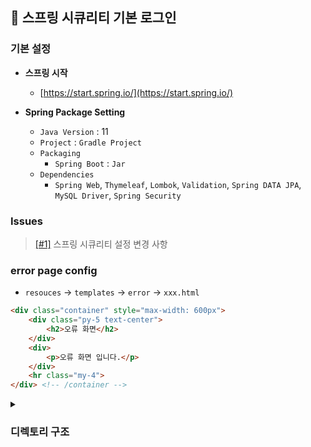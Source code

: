## 🍃 스프링 시큐리티 기본 로그인

### 기본 설정 
- **스프링 시작**
    - [https://start.spring.io/](https://start.spring.io/)

- **Spring Package Setting**
    - `Java Version` : 11
    - `Project` : `Gradle Project`
    - `Packaging`
        - `Spring Boot` : `Jar`
    - `Dependencies`
        - `Spring Web`, `Thymeleaf`, `Lombok`, `Validation`, `Spring DATA JPA`, `MySQL Driver`, `Spring Security`

### Issues
> [[#1]](https://github.com/WooJinDeve/Spring-Security-Login/issues/1#issue-1378869597) 스프링 시큐리티 설정 변경 사항 

### error page config
- `resouces` → `templates` → `error` → `xxx.html`
``` html
<div class="container" style="max-width: 600px">
    <div class="py-5 text-center">
        <h2>오류 화면</h2>
    </div>
    <div>
        <p>오류 화면 입니다.</p>
    </div>
    <hr class="my-4">
</div> <!-- /container -->
```

<details>
<summary><h3>디렉토리 구조</h3></summary>

```
   src
    └─main
       ├─java
       │  └─login
       │      └─security
       │          │  SecurityApplication.java
       │          │
       │          ├─auth
       │          │      PrincipalDetails.java
       │          │      PrincipalDetailsService.java
       │          │
       │          ├─config
       │          │      SecurityConfig.java
       │          │
       │          ├─controller
       │          │      LoginController.java
       │          │
       │          ├─dto
       │          │      JoinFormDto.java
       │          │      UserInfoDto.java
       │          │
       │          ├─entity
       │          │      BaseEntity.java
       │          │      User.java
       │          │
       │          └─repository
       │                  LoginRepository.java
       │
       └─resources
          │  application.yml
          │
          ├─static
          │  │  index.html
          │  │
          │  └─css
          │          bootstrap.min.css
          │
          └─templates
              │  joinForm.html
              │  loginForm.html
              │  userInfo.html
              │
              └─error
                      403.html
                      4xx.html
                      500.html

```

</details>

